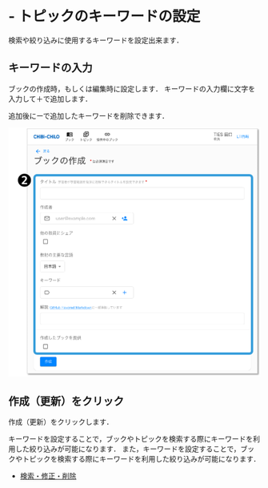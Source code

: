 # - トピックのキーワードの設定

検索や絞り込みに使用するキーワードを設定出来ます．

## キーワードの入力

ブックの作成時，もしくは編集時に設定します． キーワードの入力欄に文字を入力して＋で追加します．

追加後にーで追加したキーワードを削除できます．

![](<../.gitbook/assets/image (283).png>)

## 作成（更新）をクリック

作成（更新）をクリックします．

キーワードを設定することで，ブックやトピックを検索する際にキーワードを利用した絞り込みが可能になります． また，キーワードを設定することで，ブックやトピックを検索する際にキーワードを利用した絞り込みが可能になります．

* [検索・修正・削除](search.md)
